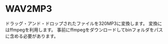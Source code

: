 # WAV2MP3
ドラッグ・アンド・ドロップされたファイルを320MP3に変換します。
変換にはffmpegを利用します。
事前にffmpegをダウンロードしてbinフォルダをパスに含める必要があります。
